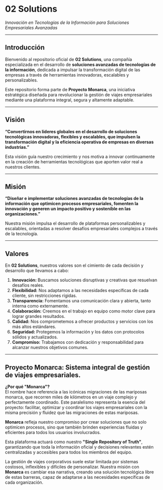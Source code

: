 # 02 Solutions  
*Innovación en Tecnologías de la Información para Soluciones Empresariales Avanzadas*

---

## Introducción  

Bienvenido al repositorio oficial de **02 Solutions**, una compañía especializada en el desarrollo de **soluciones avanzadas de tecnologías de la información**, dedicada a impulsar la transformación digital de las empresas a través de herramientas innovadoras, escalables y personalizables.

Este repositorio forma parte de **Proyecto Monarca**, una iniciativa estratégica diseñada para revolucionar la gestión de viajes empresariales mediante una plataforma integral, segura y altamente adaptable.  


---

## Visión  

**“Convertirnos en líderes globales en el desarrollo de soluciones tecnológicas innovadoras, flexibles y escalables, que impulsen la transformación digital y la eficiencia operativa de empresas en diversas industrias.”**  

Esta visión guía nuestro crecimiento y nos motiva a innovar continuamente en la creación de herramientas tecnológicas que aporten valor real a nuestros clientes.

---

## Misión  

**“Diseñar e implementar soluciones avanzadas de tecnologías de la información que optimicen procesos empresariales, fomenten la innovación y generen un impacto positivo y sostenible en las organizaciones.”**  

Nuestra misión impulsa el desarrollo de plataformas personalizables y escalables, orientadas a resolver desafíos empresariales complejos a través de la tecnología.

---

## Valores  

En **02 Solutions**, nuestros valores son el cimiento de cada decisión y desarrollo que llevamos a cabo:

1. **Innovación:** Buscamos soluciones disruptivas y creativas que resuelvan desafíos reales.  
2. **Flexibilidad:** Nos adaptamos a las necesidades específicas de cada cliente, sin restricciones rígidas.  
3. **Transparencia:** Fomentamos una comunicación clara y abierta, tanto interna como externamente.  
4. **Colaboración:** Creemos en el trabajo en equipo como motor clave para lograr grandes resultados.  
5. **Calidad:** Nos comprometemos a ofrecer productos y servicios con los más altos estándares.  
6. **Seguridad:** Protegemos la información y los datos con protocolos sólidos y actualizados.  
7. **Compromiso:** Trabajamos con dedicación y responsabilidad para alcanzar nuestros objetivos comunes.

---

## **Proyecto Monarca:** Sistema integral de gestión de viajes empresariales. 

**¿Por qué "Monarca"?**  
El nombre hace referencia a las icónicas migraciones de las mariposas monarca, que recorren miles de kilómetros en un viaje complejo y perfectamente coordinado. Este paralelismo representa la esencia del proyecto: facilitar, optimizar y coordinar los viajes empresariales con la misma precisión y fluidez que las migraciones de estas mariposas.  

**Monarca** refleja nuestro compromiso por crear soluciones que no solo optimicen procesos, sino que también brinden experiencias fluidas y eficientes para todos los usuarios involucrados.

Esta plataforma actuará como nuestro **"Single Repository of Truth"**, garantizando que toda la información oficial y decisiones relevantes estén centralizadas y accesibles para todos los miembros del equipo.

La gestión de viajes corporativos suele estar limitada por sistemas costosos, inflexibles y difíciles de personalizar. Nuestra misión con **Monarca** es cambiar esa narrativa, creando una solución tecnológica libre de estas barreras, capaz de adaptarse a las necesidades específicas de cada organización.

